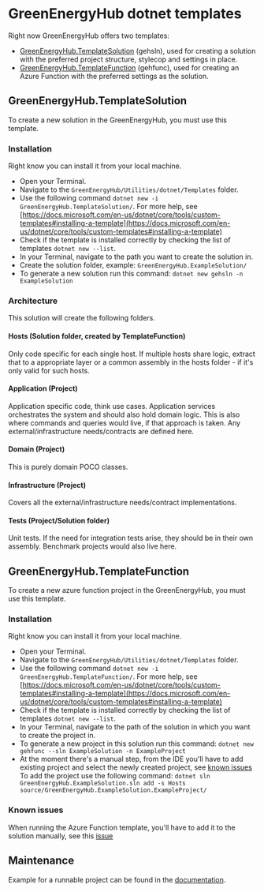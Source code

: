 # GreenEnergyHub dotnet templates

Right now GreenEnergyHub offers two templates:

- [GreenEnergyHub.TemplateSolution](#greenenergyhubtemplatesolution) (gehsln), used for creating a solution with the preferred project structure, stylecop and settings in place.
- [GreenEnergyHub.TemplateFunction](#greenenergyhubtemplatefunction) (gehfunc), used for creating an Azure Function with the preferred settings as the solution.

## GreenEnergyHub.TemplateSolution

To create a new solution in the GreenEnergyHub, you must use this template.

### Installation

Right know you can install it from your local machine.

- Open your Terminal.
- Navigate to the `GreenEnergyHub/Utilities/dotnet/Templates` folder.
- Use the following command `dotnet new -i GreenEnergyHub.TemplateSolution/`.
For more help, see [https://docs.microsoft.com/en-us/dotnet/core/tools/custom-templates#installing-a-template](https://docs.microsoft.com/en-us/dotnet/core/tools/custom-templates#installing-a-template)
- Check if the template is installed correctly by checking the list of templates `dotnet new --list`.
- In your Terminal, navigate to the path you want to create the solution in.
- Create the solution folder, example: `GreenEnergyHub.ExampleSolution/`
- To generate a new solution run this command: `dotnet new gehsln -n ExampleSolution`

### Architecture
This solution will create the following folders.

#### Hosts (Solution folder, created by TemplateFunction)

Only code specific for each single host. If multiple hosts share logic, extract that to a appropriate layer or a common assembly in the hosts folder - if it's only valid for such hosts.

#### Application (Project)

Application specific code, think use cases. Application services orchestrates the system and should also hold domain logic. This is also where commands and queries would live, if that approach is taken.
Any external/infrastructure needs/contracts are defined here.

#### Domain (Project)

This is purely domain POCO classes.

#### Infrastructure (Project)

Covers all the external/infrastructure needs/contract implementations.

#### Tests (Project/Solution folder)

Unit tests. If the need for integration tests arise, they should be in their own assembly. Benchmark projects would also live here.

## GreenEnergyHub.TemplateFunction

To create a new azure function project in the GreenEnergyHub, you must use this template.

### Installation

Right know you can install it from your local machine.

- Open your Terminal.
- Navigate to the `GreenEnergyHub/Utilities/dotnet/Templates` folder.
- Use the following command  `dotnet new -i GreenEnergyHub.TemplateFunction/`. 
For more help, see [https://docs.microsoft.com/en-us/dotnet/core/tools/custom-templates#installing-a-template](https://docs.microsoft.com/en-us/dotnet/core/tools/custom-templates#installing-a-template)
- Check if the template is installed correctly by checking the list of templates `dotnet new --list`.
- In your Terminal, navigate to the path of the solution in which you want to create the project in.
- To generate a new project in this solution run this command: `dotnet new gehfunc --sln ExampleSolution -n ExampleProject`
- At the moment there's a manual step, from the IDE you'll have to add existing project and select the newly created project, see [known issues](#known-issues)
To add the project use the following command: `dotnet sln GreenEnergyHub.ExampleSolution.sln add -s Hosts source/GreenEnergyHub.ExampleSolution.ExampleProject/`

### Known issues

When running the Azure Function template, you'll have to add it to the solution manually, see this [issue](https://github.com/dotnet/templating/issues/1991)

## Maintenance

Example for a runnable project can be found in the [documentation](https://github.com/dotnet/templating/wiki/Runnable-Project-Templates).
